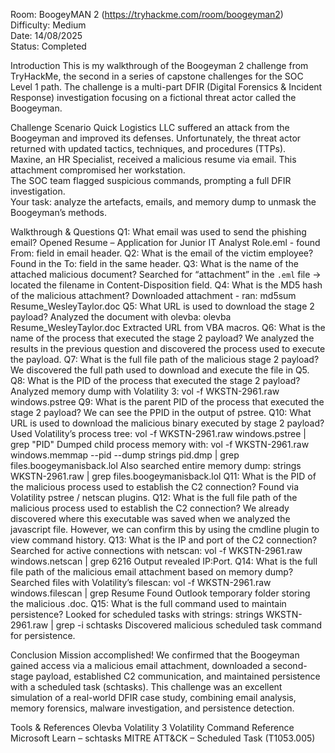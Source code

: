 Room: BoogeyMAN 2 (https://tryhackme.com/room/boogeyman2)
Difficulty: Medium  
Date: 14/08/2025  
Status: Completed

Introduction
This is my walkthrough of the Boogeyman 2 challenge from TryHackMe, the second in a series of capstone challenges for the SOC Level 1 path.
The challenge is a multi-part DFIR (Digital Forensics & Incident Response) investigation focusing on a fictional threat actor called the Boogeyman.

Challenge Scenario
Quick Logistics LLC suffered an attack from the Boogeyman and improved its defenses. Unfortunately, the threat actor returned with updated tactics, techniques, and procedures (TTPs).  
Maxine, an HR Specialist, received a malicious resume via email. This attachment compromised her workstation.  
The SOC team flagged suspicious commands, prompting a full DFIR investigation.  
Your task: analyze the artefacts, emails, and memory dump to unmask the Boogeyman’s methods.

Walkthrough & Questions
Q1: What email was used to send the phishing email?
Opened Resume – Application for Junior IT Analyst Role.eml - found  From: field in email header.
Q2: What is the email of the victim employee?
Found in the To: field in the same header.
Q3: What is the name of the attached malicious document?
Searched for “attachment” in the `.eml` file → located the filename in Content-Disposition field.
Q4: What is the MD5 hash of the malicious attachment?
Downloaded attachment - ran:
md5sum Resume_WesleyTaylor.doc
Q5: What URL is used to download the stage 2 payload?
Analyzed the document with olevba:
olevba Resume_WesleyTaylor.doc
Extracted URL from VBA macros.
Q6: What is the name of the process that executed the stage 2 payload?
We analyzed the results in the previous question and discovered the process used to execute the payload.
Q7: What is the full file path of the malicious stage 2 payload?
We discovered the full path used to download and execute the file in Q5.
Q8: What is the PID of the process that executed the stage 2 payload?
Analyzed memory dump with Volatility 3:
vol -f WKSTN-2961.raw windows.pstree
Q9: What is the parent PID of the process that executed the stage 2 payload?
We can see the PPID in the output of pstree.
Q10: What URL is used to download the malicious binary executed by stage 2 payload?
Used Volatility’s process tree:
vol -f WKSTN-2961.raw windows.pstree | grep "PID"
Dumped child process memory with:
vol -f WKSTN-2961.raw windows.memmap --pid <CHILD-PID> --dump
strings pid.dmp | grep files.boogeymanisback.lol
Also searched entire memory dump:
strings WKSTN-2961.raw | grep files.boogeymanisback.lol
Q11: What is the PID of the malicious process used to establish the C2 connection?
Found via Volatility pstree / netscan plugins.
Q12: What is the full file path of the malicious process used to establish the C2 connection?
We already discovered where this executable was saved when we analyzed the javascript file.
However, we can confirm this by using the cmdline plugin to view command history.
Q13: What is the IP and port of the C2 connection?
Searched for active connections with netscan:
vol -f WKSTN-2961.raw windows.netscan | grep 6216
Output revealed IP:Port.
Q14: What is the full file path of the malicious email attachment based on memory dump?
Searched files with Volatility’s filescan:
vol -f WKSTN-2961.raw windows.filescan | grep Resume
Found Outlook temporary folder storing the malicious .doc.
Q15: What is the full command used to maintain persistence?
Looked for scheduled tasks with strings:
strings WKSTN-2961.raw | grep -i schtasks
Discovered malicious scheduled task command for persistence.

Conclusion
Mission accomplished!
We confirmed that the Boogeyman gained access via a malicious email attachment, downloaded a second-stage payload, established C2 communication, and maintained persistence with a scheduled task (schtasks).
This challenge was an excellent simulation of a real-world DFIR case study, combining email analysis, memory forensics, malware investigation, and persistence detection.

Tools & References
Olevba
Volatility 3
Volatility Command Reference
Microsoft Learn – schtasks
MITRE ATT&CK – Scheduled Task (T1053.005)
